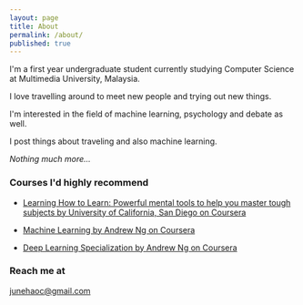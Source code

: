 ```yaml
---
layout: page
title: About
permalink: /about/
published: true
---
```

I'm a first year undergraduate student currently studying Computer Science at Multimedia University, Malaysia.

I love travelling around to meet new people and trying out new things.

I'm interested in the field of machine learning, psychology and debate as well.  

I post things about traveling and also machine learning.
  
_Nothing much more..._


### Courses I'd highly recommend

* [Learning How to Learn: Powerful mental tools to help you master tough subjects by University of California, San Diego on Coursera](https://www.coursera.org/learn/learning-how-to-learn)

* [Machine Learning by Andrew Ng on Coursera](https://www.coursera.org/learn/machine-learning)  
  
* [Deep Learning Specialization by Andrew Ng on Coursera](https://www.coursera.org/specializations/deep-learning)



### Reach me at

[junehaoc@gmail.com](mailto:junehaoc@gmail.com)
